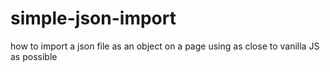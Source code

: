 # simple-json-import
how to import a json file as an object on a page using as close to vanilla JS as possible
